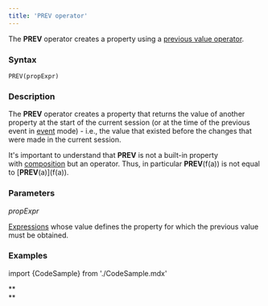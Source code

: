 ```yaml
---
title: 'PREV operator'
---
```


The **PREV** operator creates a property using a [previous value operator](Previous_value_PREV.md).

### Syntax

    PREV(propExpr)

### Description

The **PREV** operator creates a property that returns the value of another property at the start of the current session (or at the time of the previous event in [event](Events.md#change-operators'-event-mode) mode) - i.e., the value that existed before the changes that were made in the current session.

It's important to understand that **PREV** is not a built-in property with [composition](Composition_JOIN.md) but an operator. Thus, in particular **PREV**(f(a)) is not equal to \[**PREV**(a)\](f(a)).

### Parameters

*propExpr*

[Expressions](Expression.md) whose value defines the property for which the previous value must be obtained.

### Examples


import {CodeSample} from './CodeSample.mdx'

<CodeSample url="http://documentation.lsfusion.org:5000/sample?file=OperatorPropertySample&block=prev"/>

**  
**
